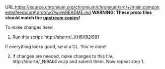 URL:https://source.chromium.org/chromium/chromium/src/+/main:components\feed\core\proto\v2\wire\README.md
**WARNING: These proto files should match the**
**[upstream copies](http://shortn/_f5aHLD4mRf)!**

To make changes here:

1. Run this script: http://shortn/_XH6X92I981

If everything looks good, send a CL. You're done!

2. If changes are needed, make changes to this file, http://shortn/_Ni9Ab0vvUp
   and submit them. Now repeat step 1.

